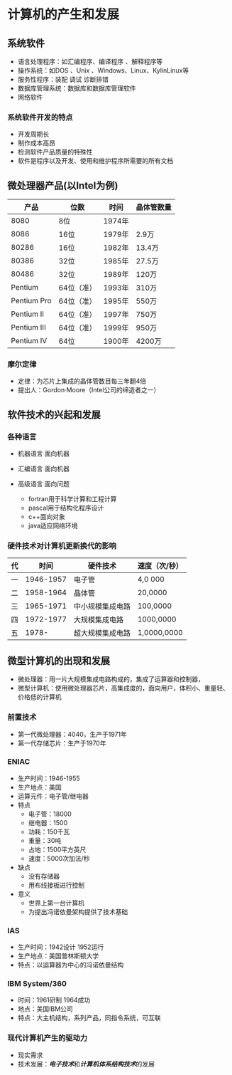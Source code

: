 # 计算机的产生和发展


## 系统软件

- 语言处理程序：如汇编程序、编译程序 、解释程序等
- 操作系统：如DOS 、Unix 、Windows、Linux、KylinLinux等
- 服务性程序：装配  调试  诊断排错
- 数据库管理系统：数据库和数据库管理软件
- 网络软件

### 系统软件开发的特点

- 开发周期长
- 制作成本高昂
- 检测软件产品质量的特殊性
- 软件是程序以及开发、使用和维护程序所需要的所有文档

## 微处理器产品(以Intel为例)

| 产品          | 位数     | 时间    | 晶体管数量 |
| ----------- | ------ | ----- | ----- |
| 8080        | 8位     | 1974年 |       |
| 8086        | 16位    | 1979年 | 2.9万  |
| 80286       | 16位    | 1982年 | 13.4万 |
| 80386       | 32位    | 1985年 | 27.5万 |
| 80486       | 32位    | 1989年 | 120万  |
| Pentium     | 64位（准） | 1993年 | 310万  |
| Pentium Pro | 64位（准） | 1995年 | 550万  |
| Pentium Il  | 64位（准） | 1997年 | 750万  |
| Pentium III | 64位（准） | 1999年 | 950万  |
| Pentium IV  | 64位    | 1900年 | 4200万 |

### 摩尔定律

- 定律：为芯片上集成的晶体管数目每三年翻4倍
- 提出人：Gordon·Moore（Intel公司的缔造者之一）

## 软件技术的兴起和发展

### 各种语言

- 机器语言 面向机器

- 汇编语言 面向机器

- 高级语言 面向问题
    - fortran用于科学计算和工程计算
    - pascal用于结构化程序设计
    - c++面向对象
    - java适应网络环境

### 硬件技术对计算机更新换代的影响

| 代   | 时间        | 硬件技术     | 速度（次/秒）     |
| --- | --------- | -------- | ----------- |
| 一   | 1946-1957 | 电子管      | 4,0 000     |
| 二   | 1958-1964 | 晶体管      | 20,0000     |
| 三   | 1965-1971 | 中小规模集成电路 | 100,0000    |
| 四   | 1972-1977 | 大规模集成电路  | 1000,0000   |
| 五   | 1978-     | 超大规模集成电路 | 1,0000,0000 |

## 微型计算机的出现和发展


- 微处理器：用一片大规模集成电路构成的，集成了运算器和控制器，
- 微型计算机：使用微处理器芯片，高集成度的，面向用户，体积小、重量轻、价格低的计算机

### 前置技术

- 第一代微处理器：4040，生产于1971年
- 第一代存储芯片：生产于1970年

### ENIAC

- 生产时间：1946-1955
- 生产地点：美国
- 运算元件：电子管/继电器
- 特点
    - 电子管：18000
    - 继电器：1500
    - 功耗：150千瓦
    - 重量：30吨
    - 占地：1500平方英尺
    - 速度：5000次加法/秒
- 缺点
    - 没有存储器
    - 用布线接板进行控制
- 意义
    - 世界上第一台计算机
    - 为提出冯诺依曼架构提供了技术基础

### IAS

- 生产时间：1942设计 1952运行
- 生产地点：美国普林斯顿大学
- 特点：以运算器为中心的冯诺依曼结构

### IBM System/360

- 时间：1961研制 1964成功
- 地点：美国IBM公司
- 特点：大主机结构，系列产品，同指令系统，可互联

### 现代计算机产生的驱动力

- 现实需求
- 技术发展：***电子技术***和***计算机体系结构技术***的发展



